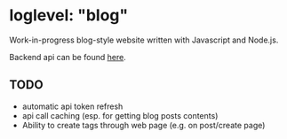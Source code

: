# loglevel: "blog"

Work-in-progress blog-style website written with Javascript and Node.js.

Backend api can be found [here](https://github.com/kuper-adrian/loglevel-blog-api).

## TODO
- automatic api token refresh
- api call caching (esp. for getting blog posts contents)
- Ability to create tags through web page (e.g. on post/create page)